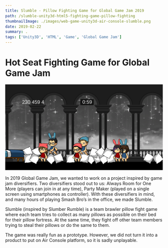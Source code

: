 ```yaml
---
title: Slumble - Pillow Fighting Game for Global Game Jam 2019
path: /slumble-unity3d-html5-fighting-game-pillow-fighting
thumbnailImage: ./images/web-game-unity3d-air-console-slumble.png
date: 2019-02-22
summary: .
tags: ['Unity3D', 'HTML', 'Game', 'Global Game Jam']
---
```

# Hot Seat Fighting Game for Global Game Jam 

![background](./images/slumble-ggj2019-pillow-fight-screenshot.png)

In 2019 Global Game Jam, we wanted to work on a project inspired by game jam diversifiers. Two diversifiers stood out to us: Always Room for One More (players can join in at any time), Party Maker (played on a single screen using smartphones as controller). With these diversifiers in mind, and many hours of playing Smash Bro’s in the office, we made Slumble.

Slumble (inspired by Slumber Rumble) is a team brawler pillow fight game where each team tries to collect as many pillows as possible on their bed for their pillow fortress. At the same time, they fight off other team members trying to steal their pillows or do the same to them.

The game was really fun as a prototype. However, we did not turn it into a product to put on Air Console platform, so it is sadly unplayable.